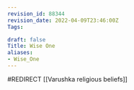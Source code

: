 ```yaml
---
revision_id: 88344
revision_date: 2022-04-09T23:46:00Z
Tags:

draft: false
Title: Wise One
aliases:
- Wise_One
---
```

#REDIRECT [[Varushka religious beliefs]]